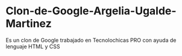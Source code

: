 # Clon-de-Google-Argelia-Ugalde-Martinez
Es un clon de Google trabajado en Tecnolochicas PRO con ayuda de lenguaje HTML y CSS
